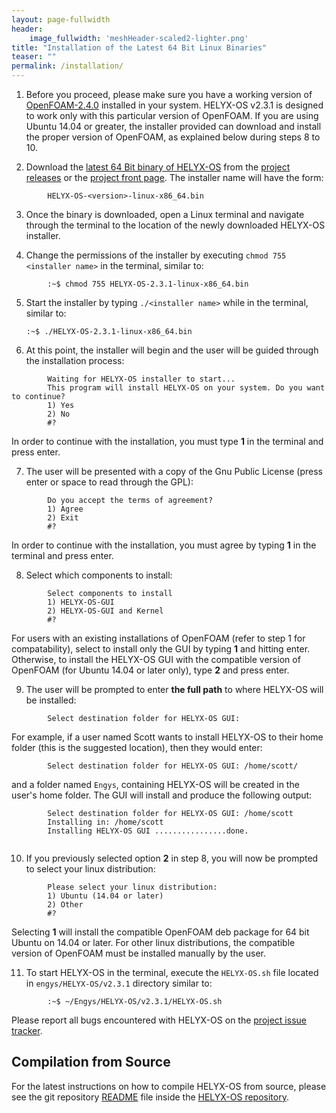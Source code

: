 ```yaml
---
layout: page-fullwidth
header:
    image_fullwidth: 'meshHeader-scaled2-lighter.png'
title: "Installation of the Latest 64 Bit Linux Binaries"
teaser: ""
permalink: /installation/
---
```


1.  Before you proceed, please make sure you have a working version of [OpenFOAM-2.4.0](http://www.openfoam.org/archive/2.4.0/download/source.php) installed in your system. HELYX-OS v2.3.1 is designed to work only with this particular version of OpenFOAM. If you are using Ubuntu 14.04 or greater, the installer provided can download and install the proper version of OpenFOAM, as explained below during steps 8 to 10.

2.  Download the [latest 64 Bit binary of HELYX-OS](https://github.com/ENGYS/HELYX-OS/releases/download/v2.3.1/HELYX-OS-2.3.1-linux-x86_64.bin) from the [project releases](https://github.com/ENGYS/HELYX-OS/releases) or the [project front page](http://engys.github.io/HELYX-OS/).  The installer name will have the form:
```
		HELYX-OS-<version>-linux-x86_64.bin
```

3.  Once the binary is downloaded, open a Linux terminal and navigate through the terminal to the location of the newly downloaded HELYX-OS installer.

4.  Change the permissions of the installer by executing ```chmod 755 <installer name>``` in the terminal, similar to:
```
		:~$ chmod 755 HELYX-OS-2.3.1-linux-x86_64.bin
```      

5.  Start the installer by typing ```./<installer name>``` while in the terminal, similar to:

		:~$ ./HELYX-OS-2.3.1-linux-x86_64.bin
        

6.  At this point, the installer will begin and the user will be guided through the installation process:

```
		Waiting for HELYX-OS installer to start...
		This program will install HELYX-OS on your system. Do you want to continue?
		1) Yes
		2) No
		#?        
```

In order to continue with the installation, you must type **1** in the terminal and press enter.<br>

7.  The user will be presented with a copy of the Gnu Public License (press enter or space to read through the GPL):
```
		Do you accept the terms of agreement?
		1) Agree
		2) Exit
		#?
```

In order to continue with the installation, you must agree by typing **1** in the terminal and press enter.<br>

8.  Select which components to install:
```
		Select components to install
		1) HELYX-OS-GUI
		2) HELYX-OS-GUI and Kernel
		#?
```

For users with an existing installations of OpenFOAM (refer to step 1 for compatability), select to install only the GUI by typing **1** and hitting enter.  Otherwise, to install the HELYX-OS GUI with the compatible version of OpenFOAM (for Ubuntu 14.04 or later only), type **2** and press enter.

9.  The user will be prompted to enter **the full path** to where HELYX-OS will be installed:
```
		Select destination folder for HELYX-OS GUI:
```

For example, if a user named Scott wants to install HELYX-OS to their home folder (this is the suggested location), then they would enter:
```
		Select destination folder for HELYX-OS GUI: /home/scott/
```
    
and a folder named ```Engys```, containing HELYX-OS will be created in the user's home folder.  The GUI will install and produce the following output:
```
        Select destination folder for HELYX-OS GUI: /home/scott
        Installing in: /home/scott
        Installing HELYX-OS GUI ................done.
        
```

10.  If you previously selected option **2** in step 8, you will now be prompted to select your linux distribution:
```
        Please select your linux distribution:
        1) Ubuntu (14.04 or later)
        2) Other
        #?
```     

Selecting **1** will install the compatible OpenFOAM deb package for 64 bit Ubuntu on 14.04 or later.  For other linux distributions, the compatible version of OpenFOAM must be installed manually by the user.
    
11.  To start HELYX-OS in the terminal, execute the ```HELYX-OS.sh``` file located in ```engys/HELYX-OS/v2.3.1``` directory similar to:
```    
        :~$ ~/Engys/HELYX-OS/v2.3.1/HELYX-OS.sh       
```

Please report all bugs encountered with HELYX-OS on the [project issue tracker](https://github.com/ENGYS/HELYX-OS/issues).

## Compilation from Source
For the latest instructions on how to compile HELYX-OS from source, please see the git repository [README](https://github.com/ENGYS/HELYX-OS/blob/master/README.md) file inside the [HELYX-OS repository](https://github.com/ENGYS/HELYX-OS).
